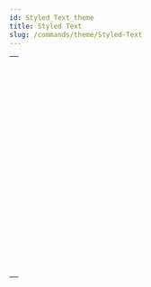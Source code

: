 ```yaml
---
id: Styled_Text_theme
title: Styled Text
slug: /commands/theme/Styled-Text
---
```



||
|---|
|[<!-- INCLUDE #_command_.ST COMPUTE EXPRESSIONS.Syntax -->](../../commands-legacy/st-compute-expressions.md)<br/>|
|[<!-- INCLUDE #_command_.ST FREEZE EXPRESSIONS.Syntax -->](../../commands-legacy/st-freeze-expressions.md)<br/>|
|[<!-- INCLUDE #_command_.ST GET ATTRIBUTES.Syntax -->](../../commands-legacy/st-get-attributes.md)<br/>|
|[<!-- INCLUDE #_command_.ST Get content type.Syntax -->](../../commands-legacy/st-get-content-type.md)<br/>|
|[<!-- INCLUDE #_command_.ST Get expression.Syntax -->](../../commands-legacy/st-get-expression.md)<br/>|
|[<!-- INCLUDE #_command_.ST GET OPTIONS.Syntax -->](../../commands-legacy/st-get-options.md)<br/>|
|[<!-- INCLUDE #_command_.ST Get plain text.Syntax -->](../../commands-legacy/st-get-plain-text.md)<br/>|
|[<!-- INCLUDE #_command_.ST Get text.Syntax -->](../../commands-legacy/st-get-text.md)<br/>|
|[<!-- INCLUDE #_command_.ST GET URL.Syntax -->](../../commands-legacy/st-get-url.md)<br/>|
|[<!-- INCLUDE #_command_.ST INSERT EXPRESSION.Syntax -->](../../commands-legacy/st-insert-expression.md)<br/>|
|[<!-- INCLUDE #_command_.ST INSERT URL.Syntax -->](../../commands-legacy/st-insert-url.md)<br/>|
|[<!-- INCLUDE #_command_.ST SET ATTRIBUTES.Syntax -->](../../commands-legacy/st-set-attributes.md)<br/>|
|[<!-- INCLUDE #_command_.ST SET OPTIONS.Syntax -->](../../commands-legacy/st-set-options.md)<br/>|
|[<!-- INCLUDE #_command_.ST SET PLAIN TEXT.Syntax -->](../../commands-legacy/st-set-plain-text.md)<br/>|
|[<!-- INCLUDE #_command_.ST SET TEXT.Syntax -->](../../commands-legacy/st-set-text.md)<br/>|
